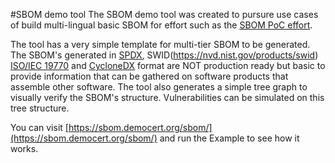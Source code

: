 #SBOM demo tool
The SBOM demo tool was created to pursure use cases of build multi-lingual basic SBOM for
effort such as the [SBOM PoC effort](https://www.ntia.gov/files/ntia/publications/ntia_sbom_healthcare_poc_report_2019_1001.pdf).

The tool has a very simple template for multi-tier SBOM to be generated. The SBOM's generated in
[SPDX](https://spdx.org),
SWID(https://nvd.nist.gov/products/swid) [ISO/IEC 19770](https://www.iso.org/standard/65666.html) and [CycloneDX](https://cyclonedx.org/) format are NOT production ready but basic to provide information that
can be gathered on software products that assemble other software.
The tool also generates a simple tree graph to visually verify the SBOM's structure. Vulnerabilities can be simulated on this tree structure.

You can visit [https://sbom.democert.org/sbom/](https://sbom.democert.org/sbom/) and run the Example to see how it works.

